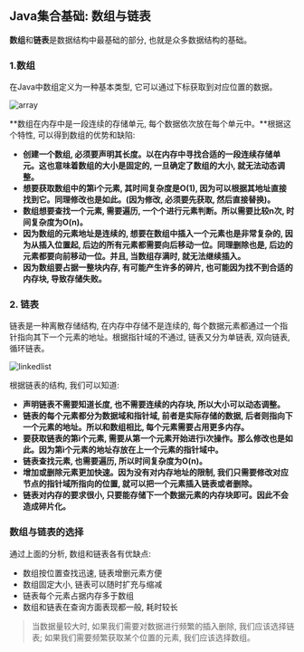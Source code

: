 ## Java集合基础: 数组与链表

**数组**和**链表**是数据结构中最基础的部分, 也就是众多数据结构的基础。

### 1.数组

在Java中数组定义为一种基本类型, 它可以通过下标获取到对应位置的数据。

![array](/image/array.png)

**数组在内存中是一段连续的存储单元, 每个数据依次放在每个单元中。**根据这个特性, 可以得到数组的优势和缺陷:

- **创建一个数组, 必须要声明其长度。以在内存中寻找合适的一段连续存储单元。这也意味着数组的大小是固定的, 一旦确定了数组的大小, 就无法动态调整。**
- **想要获取数组中的第i个元素, 其时间复杂度是O(1), 因为可以根据其地址直接找到它。同理修改也是如此。(因为修改, 必须要先获取, 然后直接替换)。**
- **数组想要查找一个元素, 需要遍历, 一个个进行元素判断。所以需要比较n次, 时间复杂度为O(n)。**
- **因为数组的元素地址是连续的, 想要在数组中插入一个元素也是非常复杂的, 因为从插入位置起, 后边的所有元素都需要向后移动一位。同理删除也是, 后边的元素都要向前移动一位。并且, 当数组存满时, 就无法继续插入。**
- **因为数组要占据一整块内存, 有可能产生许多的碎片, 也可能因为找不到合适的内存块, 导致存储失败。**

### 2. 链表

链表是一种离散存储结构, 在内存中存储不是连续的, 每个数据元素都通过一个指针指向其下一个元素的地址。根据指针域的不通过, 链表又分为单链表, 双向链表, 循环链表。

![linkedlist](/image/linkedlist.png)

根据链表的结构, 我们可以知道:

- **声明链表不需要知道长度, 也不需要连续的内存块, 所以大小可以动态调整。**
- **链表的每个元素都分为数据域和指针域, 前者是实际存储的数据, 后者则指向下一个元素的地址。所以和数组相比, 每个元素需要占用更多内存。**
- **要获取链表的第i个元素, 需要从第一个元素开始进行i次操作。那么修改也是如此。因为第i个元素的地址存放在上一个元素的指针域中。**
- **链表查找元素, 也需要遍历, 所以时间复杂度为O(n)。**
- **增加或删除元素更加快速。因为没有对内存地址的限制, 我们只需要修改对应节点的指针域所指向的位置, 就可以把一个元素插入链表或者删除。**
- **链表对内存的要求很小, 只要能存储下一个数据元素的内存块即可。因此不会造成碎片化。**

### 数组与链表的选择

通过上面的分析, 数组和链表各有优缺点:

- 数组按位置查找迅速, 链表增删元素方便
- 数组固定大小, 链表可以随时扩充与缩减
- 链表每个元素占据内存多于数组
- 数组和链表在查询方面表现都一般, 耗时较长

> 当数据量较大时, 如果我们需要对数据进行频繁的插入删除, 我们应该选择链表; 如果我们需要频繁获取某个位置的元素, 我们应该选择数组。